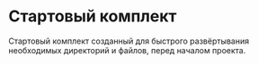 # Стартовый комплект

Стартовый комплект созданный для быстрого развёртывания необходимых директорий и файлов, перед началом проекта.
